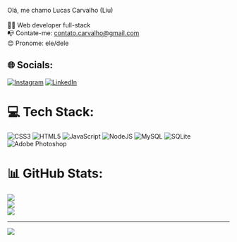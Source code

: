 Olá, me chamo Lucas Carvalho (Liu) <br><br>👨‍💻 Web developer full-stack<br>📭 Contate-me: contato.carvalho@gmail.com<br>😊 Pronome: ele/dele


## 🌐 Socials:
[![Instagram](https://img.shields.io/badge/Instagram-%23E4405F.svg?logo=Instagram&logoColor=white)](https://instagram.com/L_de_liu) [![LinkedIn](https://img.shields.io/badge/LinkedIn-%230077B5.svg?logo=linkedin&logoColor=white)](https://linkedin.com/in/ldeliu) 

# 💻 Tech Stack:
![CSS3](https://img.shields.io/badge/css3-%231572B6.svg?style=for-the-badge&logo=css3&logoColor=white) ![HTML5](https://img.shields.io/badge/html5-%23E34F26.svg?style=for-the-badge&logo=html5&logoColor=white) ![JavaScript](https://img.shields.io/badge/javascript-%23323330.svg?style=for-the-badge&logo=javascript&logoColor=%23F7DF1E) ![NodeJS](https://img.shields.io/badge/node.js-6DA55F?style=for-the-badge&logo=node.js&logoColor=white) ![MySQL](https://img.shields.io/badge/mysql-%2300f.svg?style=for-the-badge&logo=mysql&logoColor=white) ![SQLite](https://img.shields.io/badge/sqlite-%2307405e.svg?style=for-the-badge&logo=sqlite&logoColor=white) ![Adobe Photoshop](https://img.shields.io/badge/adobephotoshop-%2331A8FF.svg?style=for-the-badge&logo=adobephotoshop&logoColor=white)
# 📊 GitHub Stats:
![](https://github-readme-stats.vercel.app/api?username=ldeliu&theme=radical&hide_border=false&include_all_commits=false&count_private=false)<br/>
![](https://github-readme-streak-stats.herokuapp.com/?user=ldeliu&theme=radical&hide_border=false)<br/>
![](https://github-readme-stats.vercel.app/api/top-langs/?username=ldeliu&theme=radical&hide_border=false&include_all_commits=false&count_private=false&layout=compact)

---

[![](https://visitcount.itsvg.in/api?id=ldeliu&icon=6&color=0)](https://visitcount.itsvg.in)

